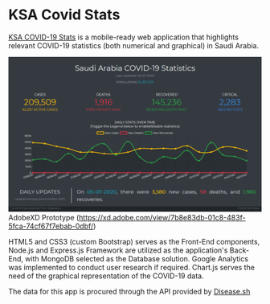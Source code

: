 # KSA Covid Stats
[KSA COVID-19 Stats](https://ksa-covid-stats.herokuapp.com/) is a mobile-ready web application that highlights relevant COVID-19 statistics (both numerical and graphical) in Saudi Arabia.

![Website](public/img/Web.png?raw=true "Web")
AdobeXD Prototype (https://xd.adobe.com/view/7b8e83db-01c8-483f-5fca-74cf67f7ebab-0dbf/)

HTML5 and CSS3 (custom Bootstrap) serves as the Front-End components, Node.js and Express.js Framework are utilized as the application's Back-End, with MongoDB selected as the Database solution. Google Analytics was implemented to conduct user research if required. Chart.js serves the need of the graphical representation of the COVID-19 data.

The data for this app is procured through the API provided by [Disease.sh](https://disease.sh/)
